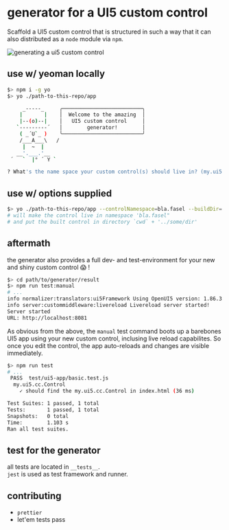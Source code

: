 # generator for a UI5 custom control

Scaffold a UI5 custom control that is structured in such a way that it can also distributed as a `node` module via `npm`.

![generating a ui5 custom control](./generate-ui5-control.gif)

## use w/ yeoman locally

```bash
$> npm i -g yo
$> yo ./path-to-this-repo/app

     _-----_     ╭──────────────────────────╮
    |       |    │  Welcome to the amazing  │
    |--(o)--|    │   UI5 custom control     │
   `---------´   │        generator!        │
    ( _´U`_ )    ╰──────────────────────────╯
    /___A___\   /
     |  ~  |
   __'.___.'__
 ´   `  |° ´ Y `

? What's the name space your custom control(s) should live in? (my.ui5.cc)
```

## use w/ options supplied

```bash
$> yo ./path-to-this-repo/app --controlNamespace=bla.fasel --buildDir=../some/dir
# will make the control live in namespace 'bla.fasel"
# and put the built control in directory `cwd` + '../some/dir'
```

## aftermath

the generator also provides a full dev- and test-environment for your new and shiny custom control 😱 !

```bash
$> cd path/to/generator/result
$> npm run test:manual
# ...
info normalizer:translators:ui5Framework Using OpenUI5 version: 1.86.3
info server:custommiddleware:livereload Livereload server started!
Server started
URL: http://localhost:8081
```

As obvious from the above, the `manual` test command boots up a barebones UI5 app using your new custom control, inclusing live reload capabilites. So once you edit the control, the app auto-reloads and changes are visible immediately.

```bash
$> npm run test
# ...
 PASS  test/ui5-app/basic.test.js
  my.ui5.cc.Control
    ✓ should find the my.ui5.cc.Control in index.html (36 ms)

Test Suites: 1 passed, 1 total
Tests:       1 passed, 1 total
Snapshots:   0 total
Time:        1.103 s
Ran all test suites.
```

## test for the generator

all tests are located in `__tests__`.  
`jest` is used as test framework and runner.

## contributing

- `prettier`
- let'em tests pass
